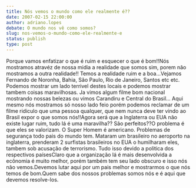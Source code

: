 ```yaml
---
title: Nós vemos o mundo como ele realmente é??
date: 2007-02-15 22:00:00
author: adriano.lopes
debate: O mundo nos vê como somos?
slug: nos-vemos-o-mundo-como-ele-realmente-e
status: publish 
type: post
---
```


Porque vamos enfatizar o que é ruim e esquecer o que é bom!!Nós mostramos atravéz de nossa midia a realidade que somos sim, porem não mostramos a outra realidade!! Temos a realidade ruim e a boa...Vejamos Fernando de Noronha, Bahia, São Paulo, Rio de Janeiro, Santos etc etc. Podemos mostrar um lado terrivel destes locais e podemos mostrar tambem coisas maravilhosas. Ja vimos algum filme bom nacional mostrando nossas belezas ou vimos Carandiru e Central do Brasil... Aqui mesmo nós mostramos só nosso lado feio porém podemos reclamar de um filme ridiculo que uma pessoa qualquer, que nem nunca deve ter vindo ao Brasil expor o que somos nós!!Agora será que a Inglaterra ou EUA não existe lugar ruim, tudo lá é uma maravilha?? São perfeitos??O problema é que eles se valorizam. O Super Homem é americano. Problemas de segurança todo pais do mundo tem. Mataram um brasileiro no aeroporto na inglaterra, prenderam 2 surfistas brasileiros no EUA o humilharam eles, tambem sob acusação de terrorismo. Tudo isso devido a politica dos respectivos paísesClaro que a organização lá é mais desenvolvida a ecônomia é muito melhor, porém também tem seu lado obscuro e isso nós não vemos.Devemos lutar aqui por um pais melhor e mostrarmos o que nós temos de bom.Quem sabe dos nossos problemas somos nós e é aqui que devemos resolve-los.
